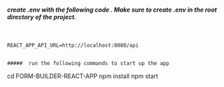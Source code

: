 ##### create .env with the following code . Make sure to create .env in the root directory of the project. 

```


REACT_APP_API_URL=http://localhost:8080/api


#####  run the following commands to start up the app

```
cd FORM-BUILDER-REACT-APP
npm install
npm start
```
